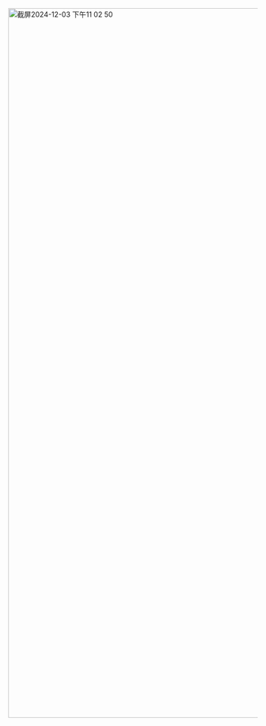 <img width="1431" alt="截屏2024-12-03 下午11 02 50" src="https://github.com/user-attachments/assets/a78b052e-33e5-4591-9487-6a8d0539819b">
